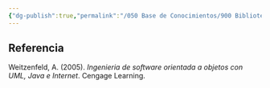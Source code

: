 ```yaml
---
{"dg-publish":true,"permalink":"/050 Base de Conocimientos/900 Biblioteca/Zk Lit (Weitzenfeld, 2005) Ingenieria de software orientada a objetos con UML, Java e Internet/","tags":["ingenieríaDelSoftware","libro"]}
---
```


## Referencia
Weitzenfeld, A. (2005). _Ingenieria de software orientada a objetos con UML, Java e Internet_. Cengage Learning.
